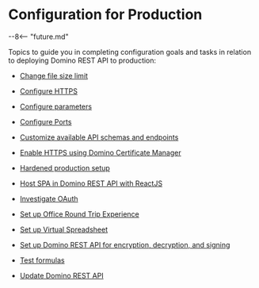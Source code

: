 # Configuration for Production

--8<-- "future.md"

Topics to guide you in completing configuration goals and tasks in relation to deploying Domino REST API to production:

- [Change file size limit](changefilesize.md)

- [Configure HTTPS](httpsprod.md)

- [Configure parameters](configparam.md)

- [Configure Ports](prodports.md)

- [Customize available API schemas and endpoints](customAPI.md)

- [Enable HTTPS using Domino Certificate Manager](dominohttps.md)

- [Hardened production setup](hardening.md)

- [Host SPA in Domino REST API with ReactJS](reactjs.md)

- [Investigate OAuth](oauthinvstgtn.md)

- [Set up Office Round Trip Experience](roundtrip.md)

- [Set up Virtual Spreadsheet](virtualsheet.md)

<!-- [Set up External IdP for Office Round Trip Experience](roundtripidp.md)-->

- [Set up Domino REST API for encryption, decryption, and signing](signencrypt.md)

- [Test formulas](testformulas.md)

- [Update Domino REST API](versionupdate.md)







